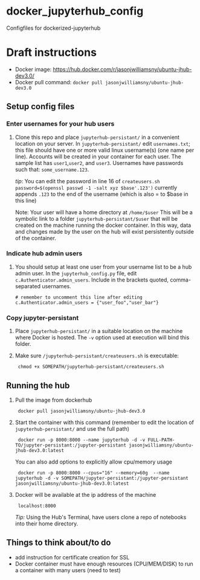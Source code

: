 # docker_jupyterhub_config
Configfiles for dockerized-jupyterhub

# Draft instructions

- Docker image: https://hub.docker.com/r/jasonjwilliamsny/ubuntu-jhub-dev3.0/
- Docker pull command: `docker pull jasonjwilliamsny/ubuntu-jhub-dev3.0`

## Setup config files

### Enter usernames for your hub users

1. Clone this repo and place `jupyterhub-persistant/` in
   a convenient location on your server. In `jupyterhub-persistant/`
   edit `usernames.txt`; this file should have one or more valid linux
   username(s) (one name per line). Accounts will be created in your
   container for each user. The sample list has `user1`,`user2`,
   and `user3`. Usernames have passwords such that: `some_username.123`.

   *tip*: You can edit the password in line 16 of `createusers.sh`
   `password=$(openssl passwd -1 -salt xyz $base'.123')` currently appends `.123`
    to the end of the username (which is also = to $base in this line)

   Note: Your user will have a home directory at `/home/$user`
   This will be a symbolic link to a folder `jupyterhub-persistant/$user`
   that will be created on the machine running the docker container.
   In this way, data and changes made by the user on the hub will exist
   persistently outside of the container.

### Indicate hub admin users

1. You should setup at least one user from your username list
   to be a hub admin user. In the `jupyterhub_config.py` file,
   edit `c.Authenticator.admin_users`. Include in the brackets
   quoted, comma-separated usernames.
       
       # remember to uncomment this line after editing
       c.Authenticator.admin_users = {"user_foo","user_bar"}

### Copy jupyter-persistant

1. Place `jupyterhub-persistant/` in a suitable location on the
   machine where Docker is hosted. The `-v` option used at execution
   will bind this folder.
2. Make sure `/jupyterhub-persistant/createusers.sh` is executable:

        chmod +x SOMEPATH/jupyterhub-persistant/createusers.sh


## Running the hub

1. Pull the image from dockerhub

        docker pull jasonjwilliamsny/ubuntu-jhub-dev3.0

2. Start the container with this command (remember to edit the location of
   `jupyterhub-persistant/` and use the full path)

        docker run -p 8000:8000 --name jupyterhub -d -v FULL-PATH-TO/jupyter-persistant:/jupyter-persistant jasonjwilliamsny/ubuntu-jhub-dev3.0:latest

    You can also add options to explicitly allow cpu/memory usage

        docker run -p 8000:8000 --cpus="16" --memory=60g  --name jupyterhub -d -v SOMEPATH/jupyter-persistant:/jupyter-persistant jasonjwilliamsny/ubuntu-jhub-dev3.0:latest

3. Docker will be available at the ip address of the machine

        localhost:8000

   *Tip:* Using the Hub's Terminal, have users clone a repo of notebooks
   into their home directory.

## Things to think about/to do

- add instruction for certificate creation for SSL
- Docker container must have enough resources (CPU/MEM/DISK) to run a container
  with many users (need to test)
